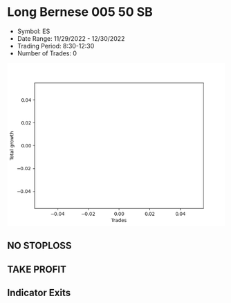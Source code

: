 # Long Bernese 005 50 SB 
- Symbol: ES
- Date Range: 11/29/2022 - 12/30/2022
- Trading Period: 8:30-12:30
- Number of Trades: 0

![Plot](LongBernese00550SBES.png)
## NO STOPLOSS














## TAKE PROFIT











## Indicator Exits

